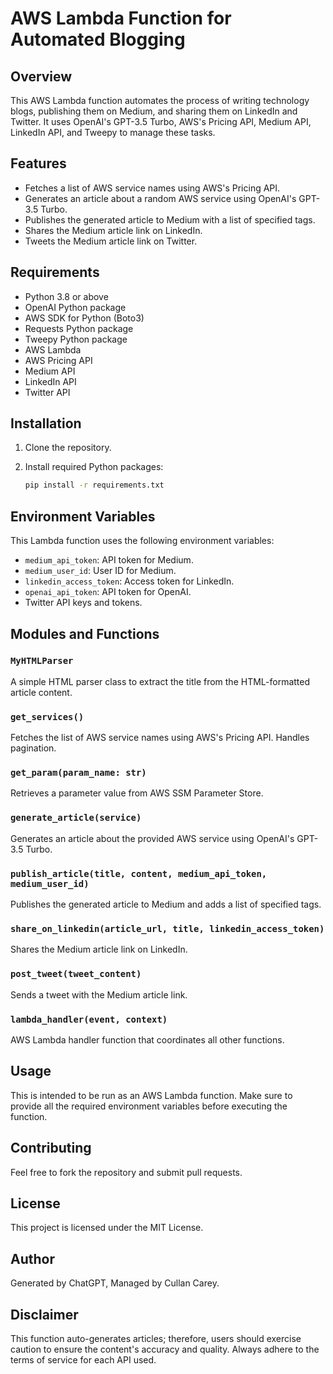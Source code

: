 # AWS Lambda Function for Automated Blogging

## Overview

This AWS Lambda function automates the process of writing technology blogs, publishing them on Medium, and sharing them on LinkedIn and Twitter. It uses OpenAI's GPT-3.5 Turbo, AWS's Pricing API, Medium API, LinkedIn API, and Tweepy to manage these tasks.

## Features

- Fetches a list of AWS service names using AWS's Pricing API.
- Generates an article about a random AWS service using OpenAI's GPT-3.5 Turbo.
- Publishes the generated article to Medium with a list of specified tags.
- Shares the Medium article link on LinkedIn.
- Tweets the Medium article link on Twitter.

## Requirements

- Python 3.8 or above
- OpenAI Python package
- AWS SDK for Python (Boto3)
- Requests Python package
- Tweepy Python package
- AWS Lambda
- AWS Pricing API
- Medium API
- LinkedIn API
- Twitter API

## Installation

1. Clone the repository.
2. Install required Python packages:

    ```bash
    pip install -r requirements.txt
    ```

## Environment Variables

This Lambda function uses the following environment variables:

- `medium_api_token`: API token for Medium.
- `medium_user_id`: User ID for Medium.
- `linkedin_access_token`: Access token for LinkedIn.
- `openai_api_token`: API token for OpenAI.
- Twitter API keys and tokens.

## Modules and Functions

### `MyHTMLParser`

A simple HTML parser class to extract the title from the HTML-formatted article content.

### `get_services()`

Fetches the list of AWS service names using AWS's Pricing API. Handles pagination.

### `get_param(param_name: str)`

Retrieves a parameter value from AWS SSM Parameter Store.

### `generate_article(service)`

Generates an article about the provided AWS service using OpenAI's GPT-3.5 Turbo.

### `publish_article(title, content, medium_api_token, medium_user_id)`

Publishes the generated article to Medium and adds a list of specified tags.

### `share_on_linkedin(article_url, title, linkedin_access_token)`

Shares the Medium article link on LinkedIn.

### `post_tweet(tweet_content)`

Sends a tweet with the Medium article link.

### `lambda_handler(event, context)`

AWS Lambda handler function that coordinates all other functions.

## Usage

This is intended to be run as an AWS Lambda function. Make sure to provide all the required environment variables before executing the function.

## Contributing

Feel free to fork the repository and submit pull requests.

## License

This project is licensed under the MIT License.

## Author

Generated by ChatGPT, Managed by Cullan Carey.

## Disclaimer

This function auto-generates articles; therefore, users should exercise caution to ensure the content's accuracy and quality. Always adhere to the terms of service for each API used.
